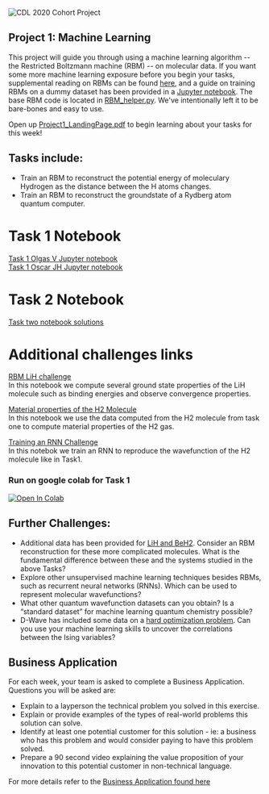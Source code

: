 ![CDL 2020 Cohort Project](../figures/CDL_logo.jpg)
## Project 1: Machine Learning

This project will guide you through using a machine learning algorithm -- the Restricted Boltzmann machine (RBM) -- on molecular data. If you want some more machine learning exposure before you begin your tasks, supplemental reading on RBMs can be found [here](\href{https://qucumber.readthedocs.io/en/stable/_static/RBM_tutorial.pdf}), and a guide on training RBMs on a dummy dataset has been provided in a [Jupyter notebook](https://github.com/CDL-Quantum/CohortProject_2020/blob/master/Project_1_RBM_and_Tomography/RBM_train_dummy_dataset.ipynb). The base RBM code is located in [RBM_helper.py](https://github.com/CDL-Quantum/CohortProject_2020/blob/master/Project_1_RBM_and_Tomography/RBM_helper.py). We've intentionally left it to be bare-bones and easy to use.

Open up [Project1_LandingPage.pdf](https://github.com/CDL-Quantum/CohortProject_2020/blob/master/Project_1_RBM_and_Tomography/Project1_LandingPage.pdf) to begin learning about your tasks for this week!

## Tasks include:
* Train an RBM to reconstruct the potential energy of moleculary Hydrogen as the distance between the H atoms changes.
* Train an RBM to reconstruct the groundstate of a Rydberg atom quantum computer.


# Task 1 Notebook 
[Task 1 Olgas V Jupyter notebook](https://github.com/olgOk/CohortProject_2020/blob/master/Project_1_RBM_and_Tomography/Task1_Olga_V.ipynb)  
[Task 1 Oscar JH Jupyter notebook](https://github.com/olgOk/CohortProject_2020/blob/master/Project_1_RBM_and_Tomography/Task1_Oscar_JH.ipynb)  

# Task 2 Notebook  
[ Task two notebook solutions](https://github.com/olgOk/CohortProject_2020/blob/oscar_JH_task_1_and_2/Project_1_RBM_and_Tomography/Task2.ipynb)

# Additional challenges links
[RBM LiH challenge]()  
In this notebook we compute several ground state properties of the LiH molecule such as binding energies and observe convergence properties.

[Material properties of the H2 Molecule](https://github.com/olgOk/CohortProject_2020/blob/oscar_JH_task_1_and_2/Project_1_RBM_and_Tomography/Physics_properties_of_the_H2_molecule.ipynb)  
In this notebook we use the data computed from the H2 molecule from task one to compute material properties of the H2 gas. 

[Training an RNN Challenge]()  
In this notebok we train an RNN to reproduce the wavefunction of the H2 molecule like in Task1.  

### Run on google colab for Task 1
[![Open In Colab](https://colab.research.google.com/assets/colab-badge.svg)](https://colab.research.google.com/github/olgOk/CohortProject_2020/blob/master/Project_1_RBM_and_Tomography/Task1_Oscar_JH.ipynb)

## Further Challenges:
* Additional data has been provided for 
[LiH and BeH2](https://github.com/CDL-Quantum/CohortProject_2020/tree/master/datasets/qubit_molecules).
Consider an RBM reconstruction for these more complicated molecules.  What is the fundamental difference between these and the systems studied in the above Tasks?
* Explore other unsupervised machine learning techniques besides RBMs, such as recurrent neural networks (RNNs). Which can be used to represent molecular wavefunctions?
* What other quantum wavefunction datasets can you obtain? Is a “standard dataset” for machine learning quantum chemistry possible?
* D-Wave has included some data on a 
[hard optimization problem](https://github.com/CDL-Quantum/CohortProject_2020/tree/master/datasets/IsingSamplesDW). 
Can you use your machine learning skills to uncover the correlations between the Ising variables?


## Business Application
For each week, your team is asked to complete a Business Application. Questions you will be asked are:

* Explain to a layperson the technical problem you solved in this exercise.
* Explain or provide examples of the types of real-world problems this solution can solve.
* Identify at least one potential customer for this solution - ie: a business who has this problem and would consider paying to have this problem solved.
* Prepare a 90 second video explaining the value proposition of your innovation to this potential customer in non-technical language.

For more details refer to the [Business Application found here](./Business_Application.md)
